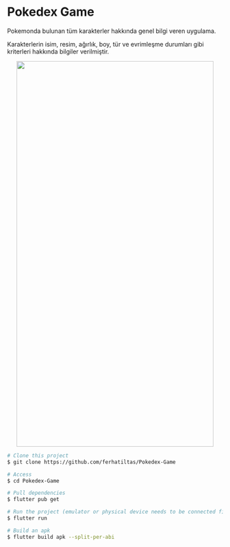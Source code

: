 # Pokedex Game
Pokemonda bulunan tüm karakterler hakkında genel bilgi veren uygulama.


Karakterlerin isim, resim, ağırlık, boy, tür ve evrimleşme durumları gibi kriterleri hakkında bilgiler verilmiştir.

<p align="center">
  <img width="460" height="900" src="https://github.com/ferhatiltas/Pokedex-Game/blob/master/assets/pokedex.gif">
</p>

```bash
# Clone this project
$ git clone https://github.com/ferhatiltas/Pokedex-Game

# Access
$ cd Pokedex-Game

# Pull dependencies
$ flutter pub get

# Run the project (emulator or physical device needs to be connected first)
$ flutter run

# Build an apk
$ flutter build apk --split-per-abi
```
